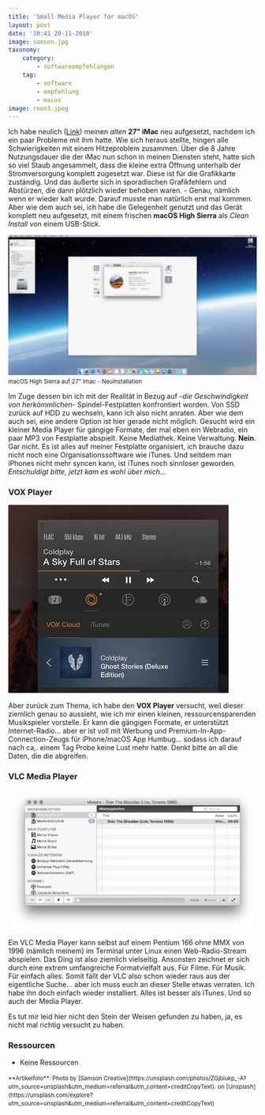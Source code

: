 ```yaml
---
title: 'Small Media Player for macOS'
layout: post
date: '10:41 20-11-2018'
image: samson.jpg
taxonomy:
    category:
        - softwareempfehlungen
    tag:
        - software
        - empfehlung
        - macos
image: roon3.jpeg
---
```


Ich habe neulich ([Link](/2018/11/17/usb-stick-mojave/)) meinen *alten* **27" iMac** neu aufgesetzt, nachdem ich ein paar Probleme mit ihm hatte. Wie sich heraus stellte, hingen alle Schwierigkeiten mit einem Hitzeproblem zusammen. Über die 8 Jahre Nutzungsdauer die der iMac nun schon in meinen Diensten steht, hatte sich so viel Staub angesammelt, dass die kleine extra Öffnung unterhalb der Stromversorgung komplett zugesetzt war. Diese ist für die Grafikkarte zuständig. Und das äußerte sich in sporadischen Grafikfehlern und Abstürzen, die dann plötzlich wieder behoben waren. - Genau, nämlich wenn er wieder kalt wurde. Darauf musste man natürlich erst mal kommen. Aber wie dem auch sei, ich habe die Gelegenheit genutzt und das Gerät komplett neu aufgesetzt, mit einem frischen **macOS High Sierra** als *Clean Install* von einem USB-Stick. 

![High Sierra auf iMac 27"](/assets/2018/hs_small.jpg)
<small>macOS High Sierra auf 27" Imac - Neuinstallation</small>

<!--more-->

Im Zuge dessen bin ich mit der Realität in Bezug auf -*die Geschwindigkeit von herkömmlichen*- Spindel-Festplatten konfrontiert worden. Von SSD zurück auf HDD zu wechseln, kann ich also nicht anraten. Aber wie dem auch sei, eine andere Option ist hier gerade nicht möglich. Gesucht wird ein kleiner Media Player für gängige Formate, der mal eben ein Webradio, ein paar MP3 von Festplatte abspielt. Keine Mediathek. Keine Verwaltung. **Nein**. Gar nicht. Es ist alles auf meiner Festplatte organisiert, ich brauche dazu nicht noch eine Organisationssoftware wie iTunes. Und seitdem man iPhones nicht mehr syncen kann, ist iTunes noch sinnloser geworden. *Entschuldigt bitte, jetzt kam es wohl über mich*…

### VOX Player

![VOX Media Player macOS](/assets/2018/vox_player.jpg)

Aber zurück zum Thema, ich habe den **VOX Player** versucht, weil dieser ziemlich genau so aussieht, wie ich mir einen kleinen, ressourcensparenden Musikspieler vorstelle. Er kann die gängigen Formate, er unterstützt Internet-Radio… aber er ist voll mit Werbung und Premium-In-App-Connection-Zeugs für iPhone/macOS App Humbug… sodass ich darauf nach ca,. einem Tag Probe keine Lust mehr hatte. Denkt bitte an all die Daten, die die abgreifen.

### VLC Media Player

![VLC Media Player spielt EBM-Radio.de auf macOS](/assets/2018/vlc_media.jpg)

Ein VLC Media Player kann selbst auf einem Pentium 166 ohne MMX von 1996 (nämlich meinem) im Terminal unter Linux einen Web-Radio-Stream abspielen. Das Ding ist also ziemlich vielseitig. Ansonsten zeichnet er sich durch eine extrem umfangreiche Formatvielfalt aus. Für Filme. Für Musik. Für einfach alles. Somit fällt der VLC also schon wieder raus aus der eigentliche Suche… aber ich muss euch an dieser Stelle etwas verraten. Ich habe ihn doch einfach wieder installiert. Alles ist besser als iTunes. Und so auch der Media Player.

Es tut mir leid hier nicht den Stein der Weisen gefunden zu haben, ja, es nicht mal richtig versucht zu haben.

### Ressourcen
- Keine Ressourcen

<small>
**Artikelfoto**: Photo by [Samson Creative](https://unsplash.com/photos/ZGjbiukp_-A?utm_source=unsplash&utm_medium=referral&utm_content=creditCopyText). on [Unsplash](https://unsplash.com/explore?utm_source=unsplash&utm_medium=referral&utm_content=creditCopyText)
</small>